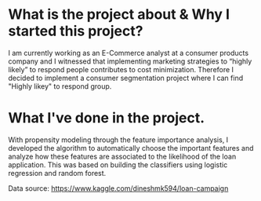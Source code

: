 # What is the project about & Why I started this project? 

I am currently working as an E-Commerce analyst at a consumer products company and I witnessed that implementing marketing strategies to “highly likely” to respond people contributes to cost minimization. Therefore I decided to implement a consumer segmentation project where I can find "Highly likey" to respond group.

# What I've done in the project. 

With propensity modeling through the feature importance analysis, I developed the algorithm to automatically choose the important features and analyze how these features are associated to the likelihood of the loan application. This was based on building the classifiers using logistic regression and random forest. 



Data source: https://www.kaggle.com/dineshmk594/loan-campaign 
